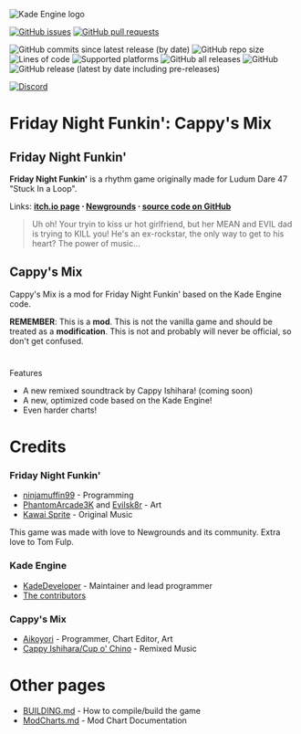 ![Kade Engine logo](https://github.com/FNF-Cappy-Mix/FNF-Cappy-Mix/blob/master/cappyremixlogo.png?raw=true)

[![GitHub issues](https://img.shields.io/github/issues/FNF-Cappy-Mix/FNF-Cappy-Mix)](https://github.com/FNF-Cappy-Mix/FNF-Cappy-Mix/issues) [![GitHub pull requests](https://img.shields.io/github/issues-pr/FNF-Cappy-Mix/FNF-Cappy-Mix)](https://github.com/FNF-Cappy-Mix/FNF-Cappy-Mix/pulls)

![GitHub commits since latest release (by date)](https://img.shields.io/github/commits-since/FNF-Cappy-Mix/FNF-Cappy-Mix/latest) ![GitHub repo size](https://img.shields.io/github/repo-size/FNF-Cappy-Mix/FNF-Cappy-Mix) ![Lines of code](https://img.shields.io/tokei/lines/github/FNF-Cappy-Mix/FNF-Cappy-Mix) ![Supported platforms](https://img.shields.io/badge/supported%20platforms-windows%2C%20linux%2C%20html5-blue) ![GitHub all releases](https://img.shields.io/github/downloads/FNF-Cappy-Mix/FNF-Cappy-Mix/total) ![GitHub](https://img.shields.io/github/license/FNF-Cappy-Mix/FNF-Cappy-Mix) ![GitHub release (latest by date including pre-releases)](https://img.shields.io/github/v/release/FNF-Cappy-Mix/FNF-Cappy-Mix?include_prereleases&label=latest%20version)

[![Discord](https://img.shields.io/discord/836686473637789757?label=discord)](https://discord.gg/puGhxmvNHS)

# Friday Night Funkin': Cappy's Mix

## Friday Night Funkin'

**Friday Night Funkin'** is a rhythm game originally made for Ludum Dare 47 "Stuck In a Loop".

Links: <b>[itch.io page](https://ninja-muffin24.itch.io/funkin) ⋅ [Newgrounds](https://www.newgrounds.com/portal/view/770371) ⋅ [source code on GitHub](https://github.com/ninjamuffin99/Funkin)</b>

> Uh oh! Your tryin to kiss ur hot girlfriend, but her MEAN and EVIL dad is trying to KILL you! He's an ex-rockstar, the only way to get to his heart? The power of music...

## Cappy's Mix

Cappy's Mix is a mod for Friday Night Funkin' based on the Kade Engine code.

**REMEMBER**: This is a **mod**. This is not the vanilla game and should be treated as a **modification**. This is not and probably will never be official, so don't get confused.

#
Features

* A new remixed soundtrack by Cappy Ishihara! (coming soon)
* A new, optimized code based on the Kade Engine!
* Even harder charts!

# Credits

### Friday Night Funkin'

* [ninjamuffin99](https://twitter.com/ninja_muffin99) \- Programming
* [PhantomArcade3K](https://twitter.com/phantomarcade3k) and [Evilsk8r](https://twitter.com/evilsk8r) \- Art
* [Kawai Sprite](https://twitter.com/kawaisprite) \- Original Music

This game was made with love to Newgrounds and its community. Extra love to Tom Fulp.

### Kade Engine

* [KadeDeveloper](https://twitter.com/KadeDeveloper) \- Maintainer and lead programmer
* [The contributors](https://github.com/KadeDev/Kade-Engine/graphs/contributors)

### Cappy's Mix

* [Aikoyori](https://aikoyori.xyz) \- Programmer, Chart Editor, Art
* [Cappy Ishihara/Cup o' Chino](https://twitter.com/korewaChino) \- Remixed Music

# Other pages

* [BUILDING.md](https://github.com/KadeDev/Kade-Engine/blob/master/BUILDING.md) \- How to compile/build the game
* [ModCharts.md](https://github.com/KadeDev/Kade-Engine/blob/master/ModCharts.md) \- Mod Chart Documentation